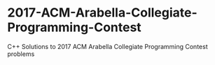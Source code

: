 # 2017-ACM-Arabella-Collegiate-Programming-Contest
C++ Solutions to 2017 ACM Arabella Collegiate Programming Contest problems 
